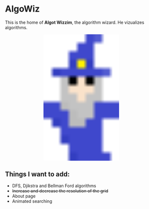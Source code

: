 # AlgoWiz

This is the home of <b>Algot Wizzim</b>, the algorithm wizard. He vizualizes algorithms.

<p align="center">
  <img style="margin: 0 auto;" src="https://github.com/VEnghed/AlgoViz/blob/master/static/favicon.svg" width="250" />
</p>

## Things I want to add:
- DFS, Djikstra and Bellman Ford algorithms
- ~~Increase and decrease the resolution of the grid~~
- About page
- Animated searching

